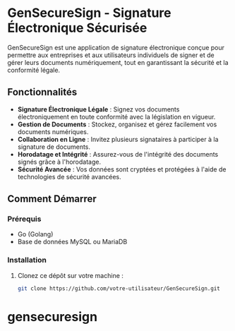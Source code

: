 # GenSecureSign - Signature Électronique Sécurisée


GenSecureSign est une application de signature électronique conçue pour permettre aux entreprises et aux utilisateurs individuels de signer et de gérer leurs documents numériquement, tout en garantissant la sécurité et la conformité légale.

## Fonctionnalités

- **Signature Électronique Légale** : Signez vos documents électroniquement en toute conformité avec la législation en vigueur.
- **Gestion de Documents** : Stockez, organisez et gérez facilement vos documents numériques.
- **Collaboration en Ligne** : Invitez plusieurs signataires à participer à la signature de documents.
- **Horodatage et Intégrité** : Assurez-vous de l'intégrité des documents signés grâce à l'horodatage.
- **Sécurité Avancée** : Vos données sont cryptées et protégées à l'aide de technologies de sécurité avancées.

## Comment Démarrer

### Prérequis

- Go (Golang)
- Base de données MySQL ou MariaDB

### Installation

1. Clonez ce dépôt sur votre machine :
   ```bash
   git clone https://github.com/votre-utilisateur/GenSecureSign.git
# gensecuresign
